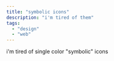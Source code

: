 ```yaml
---
title: "symbolic icons"
description: "i'm tired of them"
tags:
  - "design"
  - "web"
---
```


i'm tired of single color "symbolic" icons

